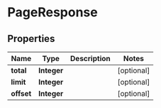 

# PageResponse


## Properties

Name | Type | Description | Notes
------------ | ------------- | ------------- | -------------
**total** | **Integer** |  |  [optional]
**limit** | **Integer** |  |  [optional]
**offset** | **Integer** |  |  [optional]



